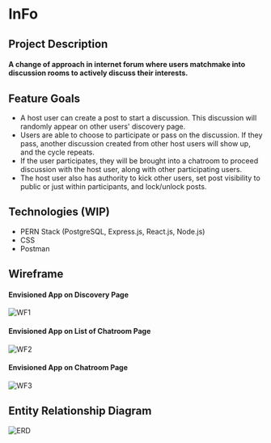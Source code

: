 # InFo
## Project Description
#### A change of approach in internet forum where users matchmake into discussion rooms to actively discuss their interests.

## Feature Goals
- A host user can create a post to start a discussion. This discussion will randomly appear on other users' discovery page.
- Users are able to choose to participate or pass on the discussion. If they pass, another discussion created from other host users will show up, and the cycle repeats.
- If the user participates, they will be brought into a chatroom to proceed discussion with the host user, along with other participating users.
- The host user also has authority to kick other users, set post visibility to public or just within participants, and lock/unlock posts.


## Technologies (WIP)
- PERN Stack (PostgreSQL, Express.js, React.js, Node.js)
- CSS
- Postman

## Wireframe

#### Envisioned App on Discovery Page
![WF1](https://github.com/limcw20/InFo/assets/157563230/393c8991-a6e1-4032-b4ac-6d0968d16051)



#### Envisioned App on List of Chatroom Page
![WF2](https://github.com/limcw20/InFo/assets/157563230/675e0788-9278-48fc-a46b-9263ec8ded25)



#### Envisioned App on Chatroom Page
![WF3](https://github.com/limcw20/InFo/assets/157563230/fba245a5-d7f6-4e86-b650-f8ca0b7702fb)



## Entity Relationship Diagram
![ERD](https://github.com/limcw20/InFo/assets/157563230/e33c7606-8505-46ac-b495-dfc8932b551b)


